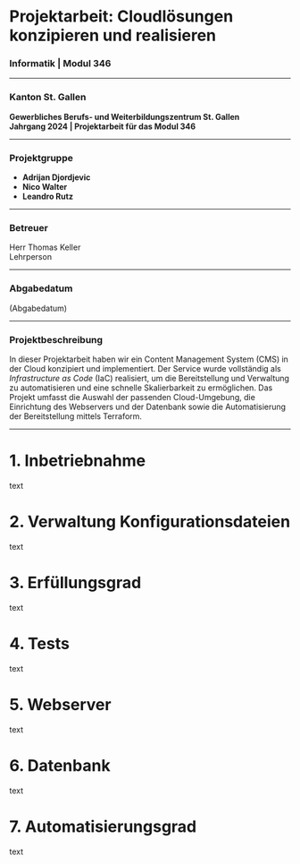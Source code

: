 # **Projektarbeit: Cloudlösungen konzipieren und realisieren**


### Informatik | Modul 346

---

### Kanton St. Gallen  
**Gewerbliches Berufs- und Weiterbildungszentrum St. Gallen**  
**Jahrgang 2024 | Projektarbeit für das Modul 346**

---

### **Projektgruppe**  
- **Adrijan Djordjevic**
- **Nico Walter**
- **Leandro Rutz**

---

### **Betreuer**  
Herr Thomas Keller  
Lehrperson

---

### **Abgabedatum**  
(Abgabedatum)

---

### **Projektbeschreibung**  
In dieser Projektarbeit haben wir ein Content Management System (CMS) in der Cloud konzipiert und implementiert. Der Service wurde vollständig als *Infrastructure as Code* (IaC) realisiert, um die Bereitstellung und Verwaltung zu automatisieren und eine schnelle Skalierbarkeit zu ermöglichen. Das Projekt umfasst die Auswahl der passenden Cloud-Umgebung, die Einrichtung des Webservers und der Datenbank sowie die Automatisierung der Bereitstellung mittels Terraform.

---








# 1. Inbetriebnahme
text

# 2. Verwaltung Konfigurationsdateien
text

# 3. Erfüllungsgrad
text

# 4. Tests
text

# 5. Webserver
text

# 6. Datenbank
text

# 7. Automatisierungsgrad
text
